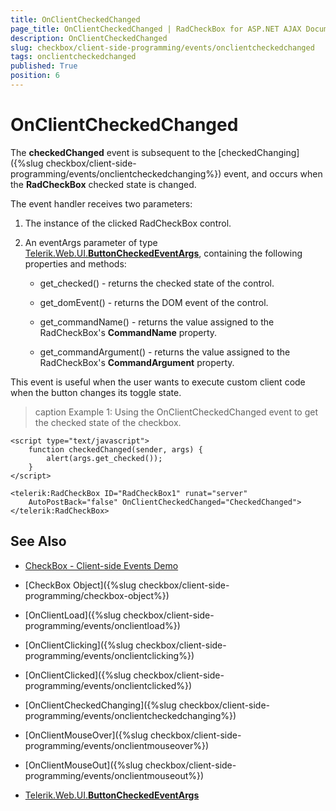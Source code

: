 ```yaml
---
title: OnClientCheckedChanged
page_title: OnClientCheckedChanged | RadCheckBox for ASP.NET AJAX Documentation
description: OnClientCheckedChanged
slug: checkbox/client-side-programming/events/onclientcheckedchanged
tags: onclientcheckedchanged
published: True
position: 6
---
```


# OnClientCheckedChanged

The **checkedChanged** event is subsequent to the [checkedChanging]({%slug checkbox/client-side-programming/events/onclientcheckedchanging%}) event, and occurs when the **RadCheckBox** checked state is changed.

The event handler receives two parameters:

1. The instance of the clicked RadCheckBox control.

1. An eventArgs parameter of type [Telerik.Web.UI.**ButtonCheckedEventArgs**](http://docs.telerik.com/devtools/aspnet-ajax/api/client/args/Telerik.Web.UI.ButtonCheckedEventArgs), containing the following properties and methods:

	* get_checked() - returns the checked state of the control.

	* get_domEvent() - returns the DOM event of the control.

	* get_commandName() - returns the value assigned to the RadCheckBox's **CommandName** property.

	* get_commandArgument() - returns the value assigned to the RadCheckBox's **CommandArgument** property.

This event is useful when the user wants to execute custom client code when the button changes its toggle state. 

>caption Example 1: Using the OnClientCheckedChanged event to get the checked state of the checkbox.

````ASP.NET
<script type="text/javascript">
    function checkedChanged(sender, args) {
        alert(args.get_checked());
    }
</script>

<telerik:RadCheckBox ID="RadCheckBox1" runat="server"
    AutoPostBack="false" OnClientCheckedChanged="CheckedChanged">
</telerik:RadCheckBox>
````

## See Also

 * [CheckBox - Client-side Events Demo](http://demos.telerik.com/aspnet-ajax/checkbox/client-side-api/client-side-events/defaultcs.aspx)

 * [CheckBox Object]({%slug checkbox/client-side-programming/checkbox-object%})
 
 * [OnClientLoad]({%slug checkbox/client-side-programming/events/onclientload%})
 
 * [OnClientClicking]({%slug checkbox/client-side-programming/events/onclientclicking%})
 
 * [OnClientClicked]({%slug checkbox/client-side-programming/events/onclientclicked%})
 
 * [OnClientCheckedChanging]({%slug checkbox/client-side-programming/events/onclientcheckedchanging%})
 
 * [OnClientMouseOver]({%slug checkbox/client-side-programming/events/onclientmouseover%})
 
 * [OnClientMouseOut]({%slug checkbox/client-side-programming/events/onclientmouseout%})
 
 * [Telerik.Web.UI.**ButtonCheckedEventArgs**](http://docs.telerik.com/devtools/aspnet-ajax/api/client/args/Telerik.Web.UI.ButtonCheckedEventArgs)
